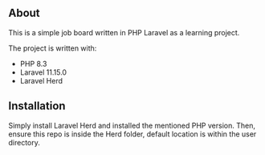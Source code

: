 ## About

This is a simple job board written in PHP Laravel as a learning project.

The project is written with:
- PHP 8.3
- Laravel 11.15.0
- Laravel Herd

## Installation

Simply install Laravel Herd and installed the mentioned PHP version. Then, ensure this repo is inside the Herd folder, default location is within the user directory.